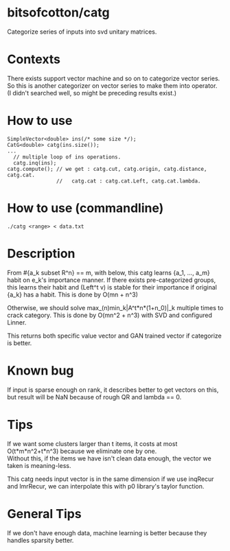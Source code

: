 # bitsofcotton/catg
Categorize series of inputs into svd unitary matrices.

# Contexts
There exists support vector machine and so on to categorize vector series.  
So this is another categorizer on vector series to make them into operator.  
(I didn't searched well, so might be preceding results exist.)

# How to use
    SimpleVector<double> ins(/* some size */);
    CatG<double> catg(ins.size());
    ...
      // multiple loop of ins operations.
      catg.inq(ins);
    catg.compute(); // we get : catg.cut, catg.origin, catg.distance, catg.cat.
                    //   catg.cat : catg.cat.Left, catg.cat.lambda.

# How to use (commandline)
    ./catg <range> < data.txt

# Description
From #{a_k subset R^n} == m, with below, this catg learns {a_1, ..., a_m} habit on e_k's importance manner.
If there exists pre-categorized groups, this learns their habit and (Left^t v) is stable for their importance
if original {a_k} has a habit. This is done by O(mn + n^3)

Otherwise, we should solve max_(n)min_k|A^t\*n\*(1+n_0)|\_k multiple times to crack category.
This is done by O(mn^2 + n^3) with SVD and configured Linner.

This returns both specific value vector and GAN trained vector if categorize is better.

# Known bug
If input is sparse enough on rank, it describes better to get vectors on this, but result will be NaN because of rough QR and lambda == 0.

# Tips
If we want some clusters larger than t items, it costs at most O(t\*m\*n^2+t\*n^3) because we eliminate one by one.  
Without this, if the items we have isn't clean data enough, the vector we taken is meaning-less.

This catg needs input vector is in the same dimension if we use inqRecur and lmrRecur,
we can interpolate this with p0 library's taylor function.

# General Tips
If we don't have enough data, machine learning is better because they handles sparsity better.  
